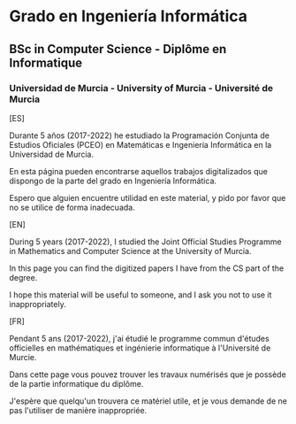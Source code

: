 # Grado en Ingeniería Informática
## BSc in Computer Science - Diplôme en Informatique
### Universidad de Murcia - University of Murcia - Université de Murcia

[ES]

Durante 5 años (2017-2022) he estudiado la Programación Conjunta de Estudios Oficiales (PCEO) en Matemáticas e Ingeniería Informática en la Universidad de Murcia.

En esta página pueden encontrarse aquellos trabajos digitalizados que dispongo de la parte del grado en Ingeniería Informática.

Espero que alguien encuentre utilidad en este material, y pido por favor que no se utilice de forma inadecuada.

[EN]

During 5 years (2017-2022), I studied the Joint Official Studies Programme in Mathematics and Computer Science at the University of Murcia.

In this page you can find the digitized papers I have from the CS part of the degree.

I hope this material will be useful to someone, and I ask you not to use it inappropriately.

[FR]

Pendant 5 ans (2017-2022), j'ai étudié le programme commun d'études officielles en mathématiques et ingénierie informatique à l'Université de Murcie.

Dans cette page vous pouvez trouver les travaux numérisés que je possède de la partie informatique du diplôme. 

J'espère que quelqu'un trouvera ce matériel utile, et je vous demande de ne pas l'utiliser de manière inappropriée.
